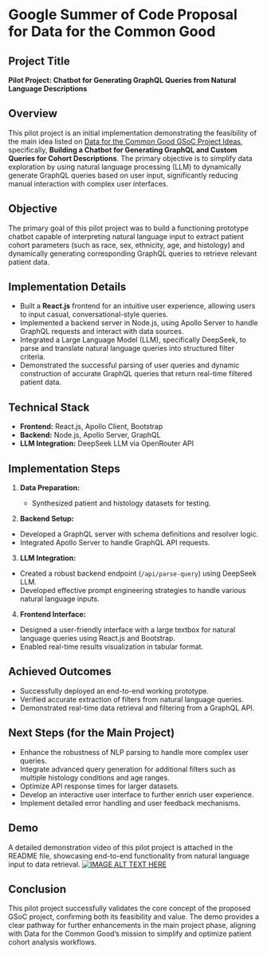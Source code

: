# **Google Summer of Code Proposal for Data for the Common Good**

## Project Title
**Pilot Project: Chatbot for Generating GraphQL Queries from Natural Language Descriptions**

## Overview
This pilot project is an initial implementation demonstrating the feasibility of the main idea listed on [Data for the Common Good GSoC Project Ideas](https://docs.pedscommons.org/GSoC/ideas), specifically, **Building a Chatbot for Generating GraphQL and Custom Queries for Cohort Descriptions**. The primary objective is to simplify data exploration by using natural language processing (LLM) to dynamically generate GraphQL queries based on user input, significantly reducing manual interaction with complex user interfaces.

## Objective
The primary goal of this pilot project was to build a functioning prototype chatbot capable of interpreting natural language input to extract patient cohort parameters (such as race, sex, ethnicity, age, and histology) and dynamically generating corresponding GraphQL queries to retrieve relevant patient data.

## Implementation Details
- Built a **React.js** frontend for an intuitive user experience, allowing users to input casual, conversational-style queries.
- Implemented a backend server in Node.js, using Apollo Server to handle GraphQL requests and interact with data sources.
- Integrated a Large Language Model (LLM), specifically DeepSeek, to parse and translate natural language queries into structured filter criteria.
- Demonstrated the successful parsing of user queries and dynamic construction of accurate GraphQL queries that return real-time filtered patient data.

## Technical Stack
- **Frontend:** React.js, Apollo Client, Bootstrap
- **Backend:** Node.js, Apollo Server, GraphQL
- **LLM Integration:** DeepSeek LLM via OpenRouter API

## Implementation Steps
1. **Data Preparation:**
   - Synthesized patient and histology datasets for testing.

2. **Backend Setup:**
- Developed a GraphQL server with schema definitions and resolver logic.
- Integrated Apollo Server to handle GraphQL API requests.

3. **LLM Integration:**
- Created a robust backend endpoint (`/api/parse-query`) using DeepSeek LLM.
- Developed effective prompt engineering strategies to handle various natural language inputs.

4. **Frontend Interface:**
- Designed a user-friendly interface with a large textbox for natural language queries using React.js and Bootstrap.
- Enabled real-time results visualization in tabular format.

## Achieved Outcomes
- Successfully deployed an end-to-end working prototype.
- Verified accurate extraction of filters from natural language queries.
- Demonstrated real-time data retrieval and filtering from a GraphQL API.

## Next Steps (for the Main Project)
- Enhance the robustness of NLP parsing to handle more complex user queries.
- Integrate advanced query generation for additional filters such as multiple histology conditions and age ranges.
- Optimize API response times for larger datasets.
- Develop an interactive user interface to further enrich user experience.
- Implement detailed error handling and user feedback mechanisms.

## Demo
A detailed demonstration video of this pilot project is attached in the README file, showcasing end-to-end functionality from natural language input to data retrieval.
[![IMAGE ALT TEXT HERE](https://img.youtube.com/vi/Yq-q9Z-Tt6Q/0.jpg)](https://www.youtube.com/watch?v=Yq-q9Z-Tt6Q)

## Conclusion
This pilot project successfully validates the core concept of the proposed GSoC project, confirming both its feasibility and value. The demo provides a clear pathway for further enhancements in the main project phase, aligning with Data for the Common Good’s mission to simplify and optimize patient cohort analysis workflows.


